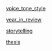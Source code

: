 [voice_tone_style](voice.md)

[year_in_review](year_in_review.md)

[storytelling](https://youtu.be/eiJ5EQH73tc)

[thesis](https://youtu.be/CyFEUZikagc)
